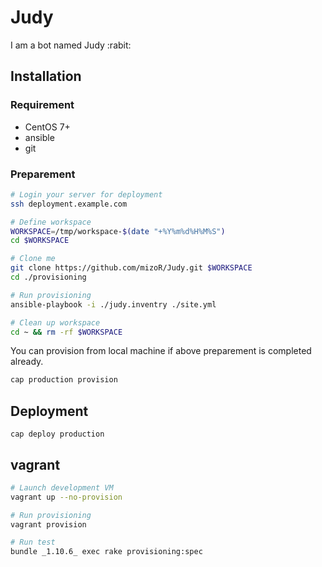 # Judy

I am a bot named Judy :rabit:

## Installation

### Requirement

* CentOS 7+
* ansible
* git

### Preparement

```sh
# Login your server for deployment
ssh deployment.example.com

# Define workspace
WORKSPACE=/tmp/workspace-$(date "+%Y%m%d%H%M%S")
cd $WORKSPACE

# Clone me
git clone https://github.com/mizoR/Judy.git $WORKSPACE
cd ./provisioning

# Run provisioning
ansible-playbook -i ./judy.inventry ./site.yml

# Clean up workspace
cd ~ && rm -rf $WORKSPACE
```

You can provision from local machine if above preparement is completed already.

```sh
cap production provision
```

## Deployment

```
cap deploy production
```

## vagrant

```sh
# Launch development VM
vagrant up --no-provision

# Run provisioning
vagrant provision

# Run test
bundle _1.10.6_ exec rake provisioning:spec
```
